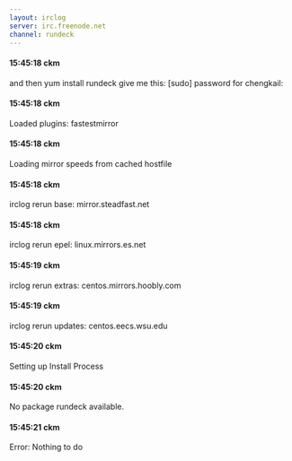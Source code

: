 ```yaml
---
layout: irclog
server: irc.freenode.net
channel: rundeck
---
```


#### 15:45:18 ckm
 and then yum install rundeck give me this: \[sudo\] password for chengkail:
#### 15:45:18 ckm
 Loaded plugins: fastestmirror
#### 15:45:18 ckm
 Loading mirror speeds from cached hostfile
#### 15:45:18 ckm
 irclog rerun base: mirror.steadfast.net
#### 15:45:18 ckm
 irclog rerun epel: linux.mirrors.es.net
#### 15:45:19 ckm
 irclog rerun extras: centos.mirrors.hoobly.com
#### 15:45:19 ckm
 irclog rerun updates: centos.eecs.wsu.edu
#### 15:45:20 ckm
 Setting up Install Process
#### 15:45:20 ckm
 No package rundeck available.
#### 15:45:21 ckm
 Error: Nothing to do
